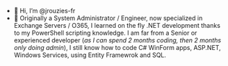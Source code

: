 - 👋 Hi, I’m @jrouzies-fr
- 👀 Originally a System Administrator / Engineer, now specialized in Exchange Servers / O365, I learned on the fly .NET development thanks to my PowerShell scripting knowledge. I am far from a Senior or experienced developer (_as I can spend 2 months coding, then 2 months only doing admin_), I still know how to code C# WinForm apps, ASP.NET, Windows Services, using Entity Framewrok and SQL.

<!---
jrouzies-fr/jrouzies-fr is a ✨ special ✨ repository because its `README.md` (this file) appears on your GitHub profile.
You can click the Preview link to take a look at your changes.
--->
